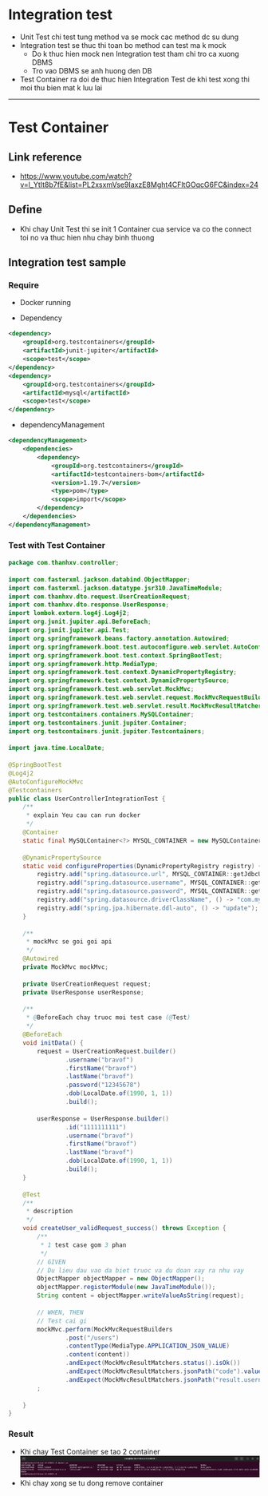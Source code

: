 # Integration test
- Unit Test chi test tung method va se mock cac method dc su dung 
- Integration test se thuc thi toan bo method can test ma k mock 
  - Do k thuc hien mock nen Integration test tham chi tro ca xuong DBMS
  - Tro vao DBMS se anh huong den DB 
- Test Container ra doi de thuc hien Integration Test de khi test xong thi moi thu bien mat k luu lai
---
# Test Container
## Link reference
- https://www.youtube.com/watch?v=l_YtIt8b7fE&list=PL2xsxmVse9IaxzE8Mght4CFltGOqcG6FC&index=24
## Define
- Khi chay Unit Test thi se init 1 Container cua service va co the connect toi no va thuc hien nhu chay binh thuong

## Integration test sample
### Require
- Docker running

- Dependency
```xml
<dependency>
    <groupId>org.testcontainers</groupId>
    <artifactId>junit-jupiter</artifactId>
    <scope>test</scope>
</dependency>
<dependency>
    <groupId>org.testcontainers</groupId>
    <artifactId>mysql</artifactId>
    <scope>test</scope>
</dependency>
```
- dependencyManagement
```xml
<dependencyManagement>
    <dependencies>
        <dependency>
            <groupId>org.testcontainers</groupId>
            <artifactId>testcontainers-bom</artifactId>
            <version>1.19.7</version>
            <type>pom</type>
            <scope>import</scope>
        </dependency>
    </dependencies>
</dependencyManagement>
```

### Test with Test Container
```java
package com.thanhxv.controller;

import com.fasterxml.jackson.databind.ObjectMapper;
import com.fasterxml.jackson.datatype.jsr310.JavaTimeModule;
import com.thanhxv.dto.request.UserCreationRequest;
import com.thanhxv.dto.response.UserResponse;
import lombok.extern.log4j.Log4j2;
import org.junit.jupiter.api.BeforeEach;
import org.junit.jupiter.api.Test;
import org.springframework.beans.factory.annotation.Autowired;
import org.springframework.boot.test.autoconfigure.web.servlet.AutoConfigureMockMvc;
import org.springframework.boot.test.context.SpringBootTest;
import org.springframework.http.MediaType;
import org.springframework.test.context.DynamicPropertyRegistry;
import org.springframework.test.context.DynamicPropertySource;
import org.springframework.test.web.servlet.MockMvc;
import org.springframework.test.web.servlet.request.MockMvcRequestBuilders;
import org.springframework.test.web.servlet.result.MockMvcResultMatchers;
import org.testcontainers.containers.MySQLContainer;
import org.testcontainers.junit.jupiter.Container;
import org.testcontainers.junit.jupiter.Testcontainers;

import java.time.LocalDate;

@SpringBootTest
@Log4j2
@AutoConfigureMockMvc
@Testcontainers
public class UserControllerIntegrationTest {
    /**
     * explain Yeu cau can run docker
     */
    @Container
    static final MySQLContainer<?> MYSQL_CONTAINER = new MySQLContainer<>("mysql:latest");

    @DynamicPropertySource
    static void configureProperties(DynamicPropertyRegistry registry) {
        registry.add("spring.datasource.url", MYSQL_CONTAINER::getJdbcUrl);
        registry.add("spring.datasource.username", MYSQL_CONTAINER::getUsername);
        registry.add("spring.datasource.password", MYSQL_CONTAINER::getPassword);
        registry.add("spring.datasource.driverClassName", () -> "com.mysql.cj.jdbc.Driver");
        registry.add("spring.jpa.hibernate.ddl-auto", () -> "update");
    }

    /**
     * mockMvc se goi goi api
     */
    @Autowired
    private MockMvc mockMvc;

    private UserCreationRequest request;
    private UserResponse userResponse;

    /**
     * @BeforeEach chay truoc moi test case (@Test)
     */
    @BeforeEach
    void initData() {
        request = UserCreationRequest.builder()
                .username("bravof")
                .firstName("bravof")
                .lastName("bravof")
                .password("12345678")
                .dob(LocalDate.of(1990, 1, 1))
                .build();

        userResponse = UserResponse.builder()
                .id("1111111111")
                .username("bravof")
                .firstName("bravof")
                .lastName("bravof")
                .dob(LocalDate.of(1990, 1, 1))
                .build();
    }

    @Test
    /**
     * description
     */
    void createUser_validRequest_success() throws Exception {
        /**
         * 1 test case gom 3 phan
         */
        // GIVEN
        // Du lieu dau vao da biet truoc va du doan xay ra nhu vay
        ObjectMapper objectMapper = new ObjectMapper();
        objectMapper.registerModule(new JavaTimeModule());
        String content = objectMapper.writeValueAsString(request);

        // WHEN, THEN
        // Test cai gi
        mockMvc.perform(MockMvcRequestBuilders
                .post("/users")
                .contentType(MediaType.APPLICATION_JSON_VALUE)
                .content(content))
                .andExpect(MockMvcResultMatchers.status().isOk())
                .andExpect(MockMvcResultMatchers.jsonPath("code").value(1000))
                .andExpect(MockMvcResultMatchers.jsonPath("result.username").value("bravof"))
        ;

    }
}

```

### Result
- Khi chay Test Container se tao 2 container
  ![test-container-container.png](image/test-container-container.png)
- Khi chay xong se tu dong remove container